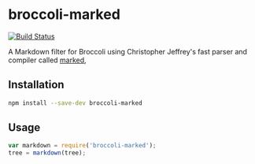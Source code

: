 # broccoli-marked

[![Build Status](https://travis-ci.org/bjfletcher/broccoli-marked.png?branch=master)](https://travis-ci.org/bjfletcher/broccoli-marked)

A Markdown filter for Broccoli using Christopher Jeffrey's fast parser and compiler called <a href="https://github.com/chjj/marked">marked</a>,

## Installation

```bash
npm install --save-dev broccoli-marked
```

## Usage

```js
var markdown = require('broccoli-marked');
tree = markdown(tree);
```
